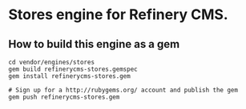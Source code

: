 # Stores engine for Refinery CMS.

## How to build this engine as a gem

    cd vendor/engines/stores
    gem build refinerycms-stores.gemspec
    gem install refinerycms-stores.gem

    # Sign up for a http://rubygems.org/ account and publish the gem
    gem push refinerycms-stores.gem